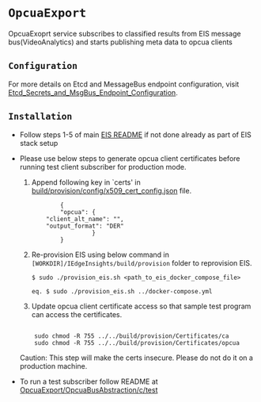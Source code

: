# `OpcuaExport`

OpcuaExoprt service subscribes to classified results from EIS message bus(VideoAnalytics) and starts publishing meta data to opcua clients


## `Configuration`

For more details on Etcd and MessageBus endpoint configuration, visit [Etcd_Secrets_and_MsgBus_Endpoint_Configuration](../Etcd_Secrets_and_MsgBus_Endpoint_Configuration.md).

## `Installation`

* Follow steps 1-5 of main [EIS README](../README.md) if not done already as part of EIS stack setup

* Please use below steps to generate opcua client certificates before running test client subscriber for production mode.
   1. Append following key in `certs' in [build/provision/config/x509_cert_config.json](../build/provision/config/x509_cert_config.json) file.
        ```
                {
                "opcua": {
			"client_alt_name": "",
			"output_format": "DER"
                         }
                }
        ```

    2. Re-provision EIS using below command in `[WORKDIR]/IEdgeInsights/build/provision` folder to reprovision EIS.

        ```
        $ sudo ./provision_eis.sh <path_to_eis_docker_compose_file>

        eq. $ sudo ./provision_eis.sh ../docker-compose.yml

        ```

      
    3. Update opcua client certificate access so that sample test program can access the certificates.
	
	```

        sudo chmod -R 755 ../../build/provision/Certificates/ca
        sudo chmod -R 755 ../../build/provision/Certificates/opcua
	
	 ```

    Caution: This step will make the certs insecure. Please do not do it on a production machine.
            

* To run a test subscriber follow README at [OpcuaExport/OpcuaBusAbstraction/c/test](OpcuaBusAbstraction/c/test)

